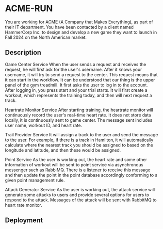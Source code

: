 # ACME-RUN
You are working for ACME (A Company that Makes Everything), as part of their IT department. You have been contacted by a client named HammerCorp Inc. to design and develop a new game they want to launch in Fall 2024 on the North American market. 

## Description
Game Center Service
When the user sends a request and receives the request, he will first ask for the user's username. After it knows your username, it will try to send a request to the center. This request means that it can start in the workflow. It can be understood that our thing is the upper panel of the gym treadmill. It first asks the user to log in to the account. After logging in, you press start and your trial starts. It will first create a workout, which represents the training today, and then will next request a track. 

Heartrate Monitor Service
After starting training, the heartrate monitor will continuously record the user's real-time heart rate. It does not store data locally, it is continuously sent to game center. The message sent includes user name, workout ID, and heart rate.

Trail Provider Service
It will assign a track to the user and send the message to the user. For example, if there is a track in Hamilton, it will automatically calculate where the nearest track you should be assigned to based on the longitude and latitude, and then these would be assigned.

Point Service
As the user is working out, the heart rate and some other information of workout will be sent to point service via asynchronous messenger such as RabbiMQ. There is a listener to receive this message and then update the point in the point database accordingly conforming to a given point management rule.

Attack Generator Service
As the user is working out, the attack service will generate some attacks to users and provide several options for users to respond to the attack. Messages of the attack will be sent with RabbitMQ to heart rate monitor.

## Deployment


